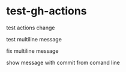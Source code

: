 # test-gh-actions

test actions change

test multiline message

fix multiline message

show message with commit from comand line
